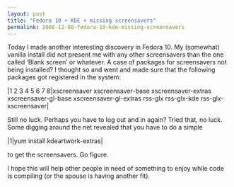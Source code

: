 ```yaml
---
layout: post
title: "Fedora 10 + KDE + missing screensavers"
permalink: 2008-12-08-fedora-10-kde-missing-screensavers
---
```

Today I made another interesting discovery in Fedora 10. My (somewhat) vanilla install did not present me with any other screensavers than the one called ‘Blank screen’ or whatever. A case of packages for screensavers not being installed? I thought so and went and made sure that the following packages got registered in the system:

|1 2 3 4 5 6 7 8|xscreensaver xscreensaver-base xscreensaver-extras xscreensaver-gl-base xscreensaver-gl-extras rss-glx rss-glx-kde rss-glx-xscreensaver|

Still no luck. Perhaps you have to log out and in again? Tried that, no luck. Some digging around the net revealed that you have to do a simple

|1|yum install kdeartwork-extras|

to get the screensavers. Go figure.

I hope this will help other people in need of something to enjoy while code is compiling (or the spouse is having another fit).
